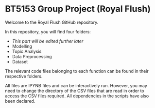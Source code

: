 # BT5153 Group Project (Royal Flush)

Welcome to the Royal Flush GitHub repository.

In this repository, you will find four folders:
- <i>This part will be edited further later</i>
- Modelling
- Topic Analysis
- Data Preprocessing
- Dataset

The relevant code files belonging to each function can be found in their respective folders.

All files are IPYNB files and can be interactively run. However, you may need to change the directory of the CSV files that are read in order to access the CSV files required. All dependencies in the scripts have also been declared.
